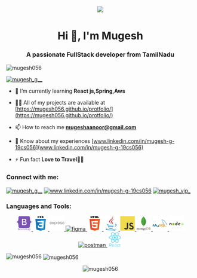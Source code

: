 <a herf="#"><h1 align="center"><img width="40%" height="auto" src="https://img.freepik.com/free-vector/programmer-concept-illustration_114360-2417.jpg?w=2000" height="145px"></h1></a>
<h1 align="center">Hi 👋, I'm Mugesh</h1>
<h3 align="center">A passionate FullStack developer from TamilNadu</h3>

<p align="left"> <img src="https://komarev.com/ghpvc/?username=mugesh056&label=Profile%20views&color=0e75b6&style=flat" alt="mugesh056" /> </p>

<p align="left"> <a href="https://twitter.com/mugesh_g__" target="blank"><img src="https://img.shields.io/twitter/follow/mugesh_g__?logo=twitter&style=for-the-badge" alt="mugesh_g__" /></a> </p>

- 🌱 I’m currently learning **React js,Spring,Aws**

- 👨‍💻 All of my projects are available at [https://mugesh056.github.io/protfolio/](https://mugesh056.github.io/protfolio/)

- 📫 How to reach me **mugeshaanoor@gmail.com**

- 📄 Know about my experiences [www.linkedin.com/in/mugesh-g-19cs056](www.linkedin.com/in/mugesh-g-19cs056)

- ⚡ Fun fact **Love to Travel🚣‍♀️**

<h3 align="left"><b>Connect with me:</b></h3>
<p align="left">
<a href="https://twitter.com/mugesh_g__" target="blank"><img align="center" src="https://raw.githubusercontent.com/rahuldkjain/github-profile-readme-generator/master/src/images/icons/Social/twitter.svg" alt="mugesh_g__" height="30" width="40" /></a>
<a href="https://linkedin.com/in/www.linkedin.com/in/mugesh-g-19cs056" target="blank"><img align="center" src="https://raw.githubusercontent.com/rahuldkjain/github-profile-readme-generator/master/src/images/icons/Social/linked-in-alt.svg" alt="www.linkedin.com/in/mugesh-g-19cs056" height="30" width="40" /></a>
<a href="https://instagram.com/mugesh_vip_" target="blank"><img align="center" src="https://raw.githubusercontent.com/rahuldkjain/github-profile-readme-generator/master/src/images/icons/Social/instagram.svg" alt="mugesh_vip_" height="30" width="40" /></a>
</p>

<h3 align="left"><b>Languages and Tools:</b></h3>
<p align="center"> <a href="https://getbootstrap.com" target="_blank" rel="noreferrer"> <img src="https://raw.githubusercontent.com/devicons/devicon/master/icons/bootstrap/bootstrap-plain-wordmark.svg" alt="bootstrap" width="40" height="40"/> </a> <a href="https://www.w3schools.com/css/" target="_blank" rel="noreferrer"> <img src="https://raw.githubusercontent.com/devicons/devicon/master/icons/css3/css3-original-wordmark.svg" alt="css3" width="40" height="40"/> </a> <a href="https://expressjs.com" target="_blank" rel="noreferrer"> <img src="https://raw.githubusercontent.com/devicons/devicon/master/icons/express/express-original-wordmark.svg" alt="express" width="40" height="40"/> </a> <a href="https://www.figma.com/" target="_blank" rel="noreferrer"> <img src="https://www.vectorlogo.zone/logos/figma/figma-icon.svg" alt="figma" width="40" height="40"/> </a> <a href="https://www.w3.org/html/" target="_blank" rel="noreferrer"> <img src="https://raw.githubusercontent.com/devicons/devicon/master/icons/html5/html5-original-wordmark.svg" alt="html5" width="40" height="40"/> </a> <a href="https://www.java.com" target="_blank" rel="noreferrer"> <img src="https://raw.githubusercontent.com/devicons/devicon/master/icons/java/java-original.svg" alt="java" width="40" height="40"/> </a> <a href="https://developer.mozilla.org/en-US/docs/Web/JavaScript" target="_blank" rel="noreferrer"> <img src="https://raw.githubusercontent.com/devicons/devicon/master/icons/javascript/javascript-original.svg" alt="javascript" width="40" height="40"/> </a> <a href="https://www.mongodb.com/" target="_blank" rel="noreferrer"> <img src="https://raw.githubusercontent.com/devicons/devicon/master/icons/mongodb/mongodb-original-wordmark.svg" alt="mongodb" width="40" height="40"/> </a> <a href="https://www.mysql.com/" target="_blank" rel="noreferrer"> <img src="https://raw.githubusercontent.com/devicons/devicon/master/icons/mysql/mysql-original-wordmark.svg" alt="mysql" width="40" height="40"/> </a> <a href="https://nodejs.org" target="_blank" rel="noreferrer"> <img src="https://raw.githubusercontent.com/devicons/devicon/master/icons/nodejs/nodejs-original-wordmark.svg" alt="nodejs" width="40" height="40"/> </a> <a href="https://postman.com" target="_blank" rel="noreferrer"> <img src="https://www.vectorlogo.zone/logos/getpostman/getpostman-icon.svg" alt="postman" width="40" height="40"/> </a> <a href="https://reactjs.org/" target="_blank" rel="noreferrer"> <img src="https://raw.githubusercontent.com/devicons/devicon/master/icons/react/react-original-wordmark.svg" alt="react" width="40" height="40"/> </a> </p>

<p align="center"><img align="left" src="https://github-readme-stats.vercel.app/api/top-langs?username=mugesh056&show_icons=true&locale=en&layout=compact" alt="mugesh056" /></p>

<p>&nbsp;<img align="center" src="https://github-readme-stats.vercel.app/api?username=mugesh056&show_icons=true&locale=en" alt="mugesh056" /></p>

<p align="center" ><img src="https://github-readme-streak-stats.herokuapp.com/?user=mugesh056&" alt="mugesh056" /></p>
